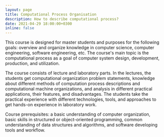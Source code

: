 ```yaml
---
layout: page
title: Computational Process Organisation
description: How to describe computational process?
date: 2021-04-29 18:00:00+0300
inline: false
---
```


This course is designed for master students and purposes for the following goals: overview and organize knowledge in computer science, computer engineering, software engineering, etc. The course's main topic is the computational process as a goal of computer system design, development, production, and utilization.

The course consists of lecture and laboratory parts. In the lectures, the students get computational organization problem statements, knowledge about different methods of computation process descriptions and computational machine organizations, and analysis in different practical applications, their features, and disadvantages. The students take the practical experience with different technologies, tools, and approaches to get hands-on experience in laboratory work.

Course prerequisites: a basic understanding of computer organization, basic skills in structured or object-oriented programming, common understanding of data structures and algorithms, and software developing tools and workflow.

